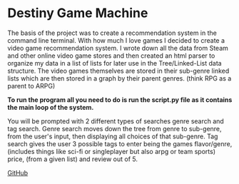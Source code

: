 # Destiny Game Machine

The basis of the project was to create a recommendation system in the command line terminal. With how much I love games I decided to create a video game recommendation system. I wrote down all the data from Steam and other online video game stores and then created an html parser to organize my data in a list of lists for later use in the Tree/Linked-List data structure. The video games themselves are stored in their sub-genre linked lists which are then stored in a graph by their parent genres. (think RPG as a parent to ARPG)

**To run the program all you need to do is run the script.py file as it contains the main loop of the system.**

You will be prompted with 2 different types of searches genre search and tag search. Genre search moves down the tree from genre to sub-genre, from the user's input, then displaying all choices of that sub-genre. Tag search gives the user 3 possible tags to enter being the games flavor/genre, (includes things like sci-fi or singleplayer but also arpg or team sports) price, (from a given list) and review out of 5. 

[GitHub](https://github.com/BVSSIK/Final_Recommendation_Software "Github home")